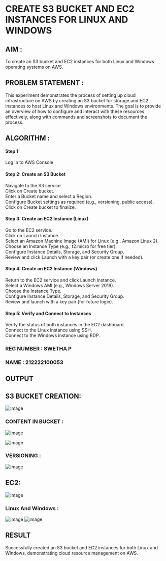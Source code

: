  # CREATE S3 BUCKET AND EC2 INSTANCES FOR LINUX AND WINDOWS

## AIM :
To create an S3 bucket and EC2 instances for both Linux and Windows operating systems on AWS.

## PROBLEM STATEMENT :
This experiment demonstrates the process of setting up cloud infrastructure on AWS by creating an S3 bucket for storage and EC2 instances to host Linux and Windows environments. The goal is to provide an overview of how to configure and interact with these resources effectively, along with commands and screenshots to document the process.

## ALGORITHM :

#### Step 1:
Log in to AWS Console</br>

#### Step 2: Create an S3 Bucket</br>
Navigate to the S3 service.</br>
Click on Create bucket.</br>
Enter a Bucket name and select a Region.</br>
Configure Bucket settings as required (e.g., versioning, public access).</br>
Click on Create bucket to finalize.</br>

#### Step 3: Create an EC2 Instance (Linux)
Go to the EC2 service.</br>
Click on Launch Instance.</br>
Select an Amazon Machine Image (AMI) for Linux (e.g., Amazon Linux 2).</br>
Choose an Instance Type (e.g., t2.micro for free tier).</br>
Configure Instance Details, Storage, and Security Group.</br>
Review and click Launch with a key pair (or create one if needed).</br>

#### Step 4: Create an EC2 Instance (Windows)
Return to the EC2 service and click Launch Instance.</br>
Select a Windows AMI (e.g., Windows Server 2019).</br>
Choose the Instance Type.</br>
Configure Instance Details, Storage, and Security Group.</br>
Review and launch with a key pair (for future login).</br>

#### Step 5: Verify and Connect to Instances
Verify the status of both instances in the EC2 dashboard.</br>
Connect to the Linux instance using SSH.</br>
Connect to the Windows instance using RDP.</br>

### REG NUMBER : SWETHA P
### NAME : 212222100053

## OUTPUT
## S3 BUCKET CREATION:
![image](https://github.com/user-attachments/assets/467d0c8a-b357-425e-a6e4-2af5c2375aa1)
### CONTENT IN BUCKET :
![image](https://github.com/user-attachments/assets/676428ea-2d11-4843-9ead-fde081751821)

![image](https://github.com/user-attachments/assets/0c22d8ee-0f24-46cc-822b-129b5212e1b9)
### VERSIONING :
![image](https://github.com/user-attachments/assets/b4c61ac0-f9ee-4c2b-821b-9c752037ee9c)

## EC2:
![image](https://github.com/user-attachments/assets/494e864e-d75c-49c8-bf2a-e6d5e15d34d1)

### Linux And Windows :
![image](https://github.com/user-attachments/assets/01a1e4cf-cff3-47d7-92ba-ba67d75ed25e)
![image](https://github.com/user-attachments/assets/3a4e87c0-1202-4cb2-a7c4-efd3a068e6ec)


## RESULT
 Successfully created an S3 bucket and EC2 instances for both Linux and Windows, demonstrating cloud resource management on AWS.


  


